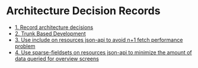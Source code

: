 # Architecture Decision Records

* [1. Record architecture decisions](0001-record-architecture-decisions.md)
* [2. Trunk Based Development](0002-trunk-based-development.md)
* [3. Use include on resources json-api to avoid n+1 fetch performance problem](0003-use-include-on-resources-json-api-to-avoid-n+1-fetch-performance-problem.md)
* [4. Use sparse-fieldsets on resources json-api to minimize the amount of data queried for overview screens](0004-use-sparse-fieldsets-on-resources-json-api-to-minimize-the-amount-of-data-queried-for-overview-screens.md)